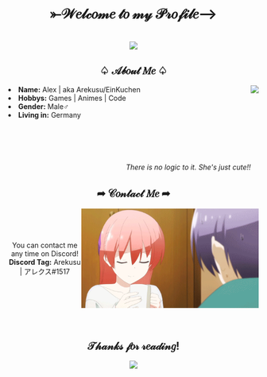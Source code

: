 <body>
<h1 align="center">⤜𝒲𝑒𝓁𝒸𝑜𝓂𝑒 𝓉𝑜 𝓂𝓎 𝒫𝓇𝑜𝒻𝒾𝓁𝑒⟶</h1>
<br>
<div align="center">
<img src="https://github.com/EinKuchen/EinKuchen/blob/main/88a87485be7d8a54114f394a6887df49.gif" align="center">
</div>
<h2 align="center">♤ 𝒜𝒷𝑜𝓊𝓉 𝑀𝑒 ♤</h2>
<img src="https://github.com/EinKuchen/EinKuchen/blob/main/791c8473f1d9617b9e6942f44ec85ea6.gif" align="right" height="200">
<li> 
<b>Name:</b> Alex | aka Arekusu/EinKuchen
</li>
<li> 
<b>Hobbys:</b> Games | Animes | Code
</li>
<li> 
<b>Gender:</b> Male♂
</li>
<li> 
<b>Living in:</b> Germany 
</li>
<br>
<br>
<br>
<br>
<h6 align="right">There is no logic to it. She's just cute!!</h6>
<h2 align="center">➦ 𝒞𝑜𝓃𝓉𝒶𝒸𝓉 𝑀𝑒 ➦</h2>
<img src="https://github.com/EinKuchen/EinKuchen/blob/main/tumblr_c1fd1a9cbc173dc87cb4e38fb6395dce_ea940e82_500.gif" align="right" height="200">
<br>
<br>
<br>
<p align="center">You can contact me any time on Discord! <br>
<b>Discord Tag:</b> Arekusu | アレクス#1517</p>
<br>
<br>
<br>
<br>
<br>
<h2 align="center">𝒯𝒽𝒶𝓃𝓀𝓈 𝒻𝑜𝓇 𝓇𝑒𝒶𝒹𝒾𝓃𝑔!</h2>
<div align="center">
<img src="https://github.com/EinKuchen/EinKuchen/blob/main/qWeH6Gn.gif" height="225">
</div>
</body>

